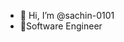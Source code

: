 - 👋 Hi, I’m @sachin-0101
- 👀Software Engineer



<!---
sachin-0101/sachin-0101 is a ✨ special ✨ repository because its `README.md` (this file) appears on your GitHub profile.
You can click the Preview link to take a look at your changes.
--->
